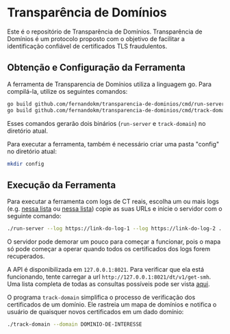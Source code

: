 # Transparência de Domínios

Este é o repositório de Transparência de Domínios. Transparência de Domínios é
um protocolo proposto com o objetivo de facilitar a identificação confiável
de certificados TLS fraudulentos.

## Obtenção e Configuração da Ferramenta

A ferramenta de Transparencia de Domínios utiliza a linguagem go.
Para compilá-la, utilize os seguintes comandos:

```bash
go build github.com/fernandokm/transparencia-de-dominios/cmd/run-server
go build github.com/fernandokm/transparencia-de-dominios/cmd/track-domain
```

Esses comandos gerarão dois binários (`run-server` e `track-domain`)
no diretório atual.

Para executar a ferramenta, também é necessário criar uma pasta "config"
no diretório atual:

```bash
mkdir config
```

## Execução da Ferramenta

Para executar a ferramenta com logs de CT reais, escolha um ou mais logs
(e.g. [nessa lista](https://ct.cloudflare.com/logs) ou
[nessa lista](https://www.gstatic.com/ct/log_list/v2/log_list.json))
copie as suas URLs e inicie o servidor com o seguinte comando:

```bash
./run-server --log https://link-do-log-1 --log https://link-do-log-2 ...
```

O servidor pode demorar um pouco para começar a funcionar, pois o mapa
só pode começar a operar quando todos os certificados dos logs forem
recuperados.

A API é disponibilizada em `127.0.0.1:8021`. Para verificar que ela está
funcionando, tente carregar a url `http://127.0.0.1:8021/dt/v1/get-smh`.
Uma lista completa de todas as consultas possíveis pode ser vista
[aqui](API.md).

O programa `track-domain` simplifica o processo de verificação
dos certificados de um domínio. Ele rastreia um mapa de domínios
e notifica o usuário de quaisquer novos certificados em um dado domínio:

```bash
./track-domain --domain DOMINIO-DE-INTERESSE
```
